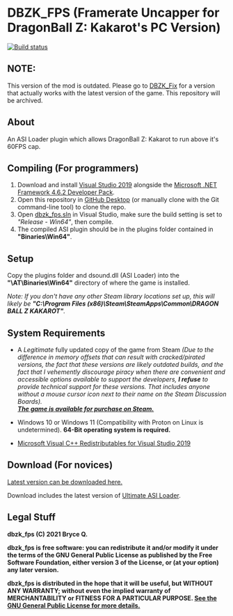 # DBZK_FPS (Framerate Uncapper for DragonBall Z: Kakarot's PC Version)
[![Build status](https://ci.appveyor.com/api/projects/status/mwjnkv0rrv6cnxs0?svg=true)](https://ci.appveyor.com/project/KingKrouch/dbzk-fps/build/artifacts)

## NOTE:
This version of the mod is outdated. Please go to [DBZK_Fix](https://github.com/KingKrouch/DBZK_Fix) for a version that actually works with the latest version of the game. This repository will be archived.

## About
An ASI Loader plugin which allows DragonBall Z: Kakarot to run above it's 60FPS cap.

## Compiling (For programmers)
1. Download and install [Visual Studio 2019](https://visualstudio.microsoft.com/downloads) alongside the [Microsoft .NET Framework 4.6.2 Developer Pack](https://www.microsoft.com/en-us/download/details.aspx?id=53321).
2. Open this repository in [GitHub Desktop](https://desktop.github.com/) (or manually clone with the Git command-line tool) to clone the repo.
3. Open [dbzk_fps.sln](dbzk_fps.sln) in Visual Studio, make sure the build setting is set to *"Release - Win64"*, then compile.
4. The compiled ASI plugin should be in the plugins folder contained in **"Binaries\Win64"**.

## Setup
Copy the plugins folder and dsound.dll (ASI Loader) into the **"\AT\Binaries\Win64\"** directory of where the game is installed.

*Note: If you don't have any other Steam library locations set up, this will likely be **"C:\Program Files (x86)\Steam\SteamApps\Common\DRAGON BALL Z KAKAROT"**.*

## System Requirements
* A *Legitimate* fully updated copy of the game from Steam *(Due to the difference in memory offsets that can result with cracked/pirated versions, the fact that these versions are likely outdated builds, and the fact that I vehemently discourage piracy when there are convenient and accessible options available to support the developers, **I refuse** to provide technical support for these versions. That includes anyone without a mouse cursor icon next to their name on the Steam Discussion Boards).*<br />
[***The game is available for purchase on Steam.***](https://store.steampowered.com/app/851850)

* Windows 10 or Windows 11 (Compatibility with Proton on Linux is undetermined). **64-Bit operating system is required.**

* [Microsoft Visual C++ Redistributables for Visual Studio 2019](https://aka.ms/vs/16/release/vc_redist.x64.exe)

## Download (For novices)
[Latest version can be downloaded here.](https://github.com/KingKrouch/dbzk_fps/releases)

Download includes the latest version of [Ultimate ASI Loader](https://github.com/ThirteenAG/Ultimate-ASI-Loader).

## Legal Stuff
**dbzk_fps (C) 2021 Bryce Q.**

**dbzk_fps is free software: you can redistribute it and/or modify it under the terms of the GNU General Public License as published by the Free Software Foundation, either version 3 of the License, or (at your option) any later version.**

**dbzk_fps is distributed in the hope that it will be useful, but WITHOUT ANY WARRANTY; without even the implied warranty of MERCHANTABILITY or FITNESS FOR A PARTICULAR PURPOSE. [See the GNU General Public License for more details.](https://github.com/KingKrouch/dbzk-fps/blob/master/LICENSE)**
